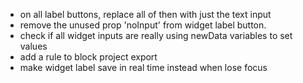 - on all label buttons, replace all of then with just the text input
- remove the unused prop 'noInput' from widget label button.
- check if all widget inputs are really using newData variables to set values
- add a rule to block project export
- make widget label save in real time instead when lose focus